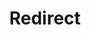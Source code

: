 ﻿---
layout: src/layouts/Redirect.astro
title: Redirect
redirect: https://octopus.com/docs/deployments/aws/s3/index
pubDate:  2023-01-01
navSearch: false
navSitemap: false
navMenu: false
---
